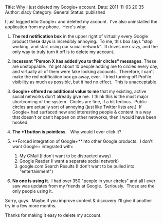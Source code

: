 Title: Why I just deleted my Google+ account.
Date: 2011-11-03 20:35
Author: slacy
Category: General
Status: published

I just logged into Google+ and deleted my account.  I've also
uninstalled the application from my phone.  Here's why:

1.  **The red notification box** in the upper right of virtually every
    Google product these days is incredibly annoying.  To me, this box
    says "stop working, and start using our social network".  It drives
    me crazy, and the only way to truly turn it off is to delete
    my account.
2.  **Incessant "Person X has added you to their circles" messages**.
    These are unstoppable.  I'd get about 10 people adding me to circles
    every day, and virtually all of them were fake looking accounts.
     Therefore, I can't make the red notification box go away, ever.  I
    tried turning off Profile visibility as much as possible, but it had
    no effect.  This is unacceptable.
3.  **Google+ offered no additional value to me** that my existing,
    active social networks don't already give me.  I think this is the
    most major shortcoming of the system.  Circles are fine, if a
    bit tedious.  Public circles are actually sort of annoying (just
    like Twitter lists are.)  If Google+ had surfaced new and
    interesting people & content in a way that doesn't or can't happen
    on other networks, then I would have been hooked.
4.  **The +1 button is pointless**.   Why would I ever click it?
5.  **Forced integration of Google+**into other Google products.  I
    don't want Google+ integrated with:
    1.  My GMail (I don't want to be distracted away)
    2.  Google Reader (I want a separate social network)
    3.  google.com Search Results (I don't want to be pulled
        into "entertainment")

6.  **No one is using it**.  I had over 350 "people in your circles" and
    all I ever saw was updates from my friends at Google.  Seriously.
     Those are the only people using it.

Sorry, guys.  Maybe if you improve content & discovery I'll give it
another try in a few more months.

Thanks for making it easy to delete my account.
